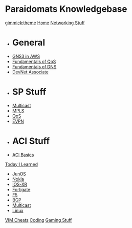 <!--
  -- Name of your wiki
  -- Do NOT remove the leading `#` character.
  -->

# Paraidomats Knowledgebase


<!--
  -- Default theme
  -- (Read: http://dynalon.github.io/mdwiki/#!customizing.md#Theme_chooser)
  -->

[gimmick:theme](cosmo)
[Home](index.md)
[Networking Stuff]()

  * # General
  * [GNS3 in AWS](pages/networking_stuff/general/AWS_GNS3_getting_started.md)
  * [Fundamentals of QoS](pages/networking_stuff/general/fundamentals_of_qos.md)
  * [Fundamentals of DNS](pages/networking_stuff/general/fundamentals_of_dns.md)
  * [DevNet Associate](pages/networking_stuff/general/DevNet_Associate.md)
  * # SP Stuff
  * [Multicast](pages/networking_stuff/sp_stuff/multicast.md)
  * [MPLS](pages/networking_stuff/sp_stuff/mpls.md)
  * [QoS](pages/networking_stuff/sp_stuff/qos.md)
  * [EVPN](pages/networking_stuff/sp_stuff/evpn.md)
  * # ACI Stuff
  * [ACI Basics](pages/networking_stuff/aci_stuff/aci_basics.md)

[Today I Learned]()

  * [JunOS](pages/today_i_learned/junos.md)
  * [Nokia](pages/today_i_learned/nokia.md)
  * [IOS-XR](pages/today_i_learned/ios_xr.md)
  * [Fortigate](pages/today_i_learned/fortigate.md)
  * [F5](pages/today_i_learned/f5.md)
  * [BGP](pages/today_i_learned/bgp.md)
  * [Multicast](pages/today_i_learned/multicast.md)
  * [Linux](pages/today_i_learned/linux.md)

[VIM Cheats](pages/vim_cheats/vimcheats.md)
[Coding](pages/coding_stuff/coding.md)
[Gaming Stuff](pages/gaming_stuff/gaming.md)




<!--
  -- Navigation
  -- (Read: http://dynalon.github.io/mdwiki/#!quickstart.md#Adding_a_navigation)
  -->

<!-- [About](pages/about.md)
[Download](pages/download.md) -->

<!-- A more complex navigation example: ----------------------------------------

[Menu Item 1]()

  * # SubMenu Heading 1
  * [SubMenu Item 1](pages/subitem1.md)
  * [SubMenu Item 2](pages/subitem2.md)
  - - - -
  * # SubMenu Heading 2
  * [SubMenu Item 3](pages/subitem3.md)
  - - - -
  * # SubMenu Heading 3
  * [SubMenu Item 3](pages/subitem3.md) 

[Menu Item 2](pages/item2.md)

[Menu Item 3](pages/item3.md)

----------------------------------------------------------------------------

<!--
  -- Change the Language
  -- Could be useful when there's more than one language wiki.
  -->

<!--
[Change the Language]()

  * [English (United States)](/en_US/)
  * [English (United Kingdom)](/en_GB/)
  * [Italian](/it/)
-->

<!--
  -- Let the user choose a theme
  -- (Read: http://dynalon.github.io/mdwiki/#!quickstart.md#Adding_a_navigation)
  -->

<!--

